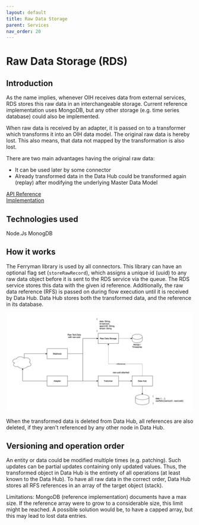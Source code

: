 ```yaml
---
layout: default
title: Raw Data Storage
parent: Services
nav_order: 20
---
```


<!-- Description Guidelines

Please note:
Use the full links to reference other files or images! Relative links will not work under our theme settings settings.
-->

<!-- please choose the appropriate batch and delete/comment the others  -->


# **Raw Data Storage (RDS)** <!-- make sure spelling is consistent with other sources and within this document -->

## Introduction

<!-- 2 sentences: what does it do and how -->
As the name implies, whenever OIH receives data from external services, RDS stores this raw data in an interchangeable storage. Current reference implementation uses MongoDB, but any other storage (e.g. time series database) could also be implemented.

When raw data is received by an adapter, it is passed on to a transformer which transforms it into an OIH data model. The original raw data is hereby lost. This also means, that data not mapped by the transformation is also lost.

There are two main advantages having the original raw data:
* It can be used later by some connector
* Already transformed data in the Data Hub could be transformed again (replay) after modifying the underlying Master Data Model

[API Reference](https://rds.openintegrationhub.com/api-docs/)<br>
[Implementation](https://github.com/openintegrationhub/openintegrationhub/tree/master/services/rds)

## Technologies used
<!-- please name and elaborate on other technologies or standards the service uses -->

Node.Js
MonogDB

## How it works
<!-- describe core functionalities and underlying concepts in more detail -->
The Ferryman library is used by all connectors. This library can have an optional flag set (`storeRawRecord`), which assigns a unique id (uuid) to any raw data object before it is sent to the RDS service via the queue. The RDS service stores this data with the given id reference. Additionally, the raw data reference (RFS) is passed on during flow execution until it is received by Data Hub. Data Hub stores both the transformed data, and the reference in its database.  

![Workflow](raw-data-storage.png)

When the transformed data is deleted from Data Hub, all references are also deleted, if they aren't referenced by any other node in Data Hub. 

## Versioning and operation order

An entity or data could be modified multiple times (e.g. patching). Such updates can be partial updates containing only updated values. Thus, the transformed object in Data Hub is the entirety of all operations (at least known to the Data Hub). To have all raw data in the correct order, Data Hub stores all RFS references in an array of the target object (stack).

Limitations: MongoDB (reference implementation) documents have a max size. If the reference array were to grow to a considerable size, this limit might be reached. A possible solution would be, to have a capped array, but this may lead to lost data entries. 
